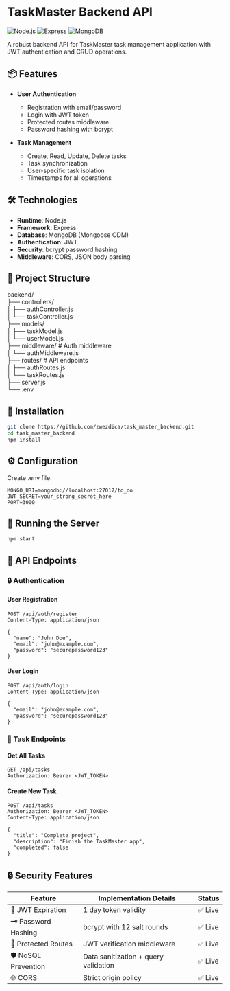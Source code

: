 # TaskMaster Backend API

![Node.js](https://img.shields.io/badge/Node.js-18.x-green)
![Express](https://img.shields.io/badge/Express-4.x-lightgrey)
![MongoDB](https://img.shields.io/badge/MongoDB-6.x-green)

A robust backend API for TaskMaster task management application with JWT authentication and CRUD operations.

## 📦 Features

- **User Authentication**
  - Registration with email/password
  - Login with JWT token
  - Protected routes middleware
  - Password hashing with bcrypt

- **Task Management**
  - Create, Read, Update, Delete tasks
  - Task synchronization
  - User-specific task isolation
  - Timestamps for all operations

## 🛠 Technologies

- **Runtime**: Node.js
- **Framework**: Express
- **Database**: MongoDB (Mongoose ODM)
- **Authentication**: JWT
- **Security**: bcrypt password hashing
- **Middleware**: CORS, JSON body parsing

## 📂 Project Structure
backend/    
├── controllers/    
│ ├── authController.js    
│ └── taskController.js    
├── models/    
│ ├── taskModel.js    
│ └── userModel.js    
├── middleware/ # Auth middleware    
│ └── authMiddleware.js    
├── routes/ # API endpoints    
│ ├── authRoutes.js    
│ └── taskRoutes.js    
├── server.js     
└── .env     


## 🚀 Installation



```bash
git clone https://github.com/zwezdica/task_master_backend.git
cd task_master_backend
npm install
```

## ⚙️ Configuration

Create .env file:

```env
MONGO_URI=mongodb://localhost:27017/to_do
JWT_SECRET=your_strong_secret_here
PORT=3000
```

## 🏃 Running the Server

```bash
npm start
```

## 📡 API Endpoints

### 🔒 Authentication

#### User Registration
```http
POST /api/auth/register
Content-Type: application/json

{
  "name": "John Doe",
  "email": "john@example.com",
  "password": "securepassword123"
}
```

#### User Login
```http
POST /api/auth/login
Content-Type: application/json

{
  "email": "john@example.com",
  "password": "securepassword123"
}
```

### 📝 Task Endpoints

#### Get All Tasks
```http
GET /api/tasks
Authorization: Bearer <JWT_TOKEN>
```

#### Create New Task
```http
POST /api/tasks
Authorization: Bearer <JWT_TOKEN>
Content-Type: application/json

{
  "title": "Complete project",
  "description": "Finish the TaskMaster app", 
  "completed": false
}
```




## 🔒 Security Features

| Feature               | Implementation Details                  | Status  |
|-----------------------|----------------------------------------|---------|
| 🔐 JWT Expiration     | 1 day token validity                   | ✅ Live |
| 🗝️ Password Hashing   | bcrypt with 12 salt rounds             | ✅ Live |
| 🚧 Protected Routes   | JWT verification middleware            | ✅ Live |
| 🛡️ NoSQL Prevention   | Data sanitization + query validation   | ✅ Live |
| 🌐 CORS               | Strict origin policy                   | ✅ Live |
